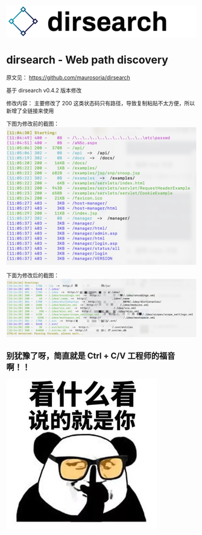 <img src="static/logo.png" alt="dirsearch" width="675px">

dirsearch - Web path discovery
=========

原文见： https://github.com/maurosoria/dirsearch  
  
基于 dirsearch v0.4.2 版本修改

修改内容： 主要修改了 200 这类状态码只有路径，导致复制粘贴不太方便，所以新增了全链接来使用  
  
下图为修改前的截图：  
<img src="static/1.png">

下面为修改后的截图：  
<img src="static/2.png">  

## 别犹豫了呀，简直就是 Ctrl + C/V 工程师的福音啊！！
<img src="static/3.jpeg">